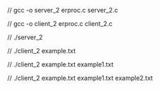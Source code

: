 // gcc -o server_2 erproc.c server_2.c 

// gcc -o client_2 erproc.c client_2.c  

// ./server_2

// ./client_2 example.txt

// ./client_2 example.txt example1.txt

// ./client_2 example.txt example1.txt example2.txt

